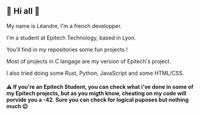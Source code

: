 ## 🎸 Hi all 🎸

My name is Léandre, I'm a french developper.

I'm a student at Epitech Technology, based in Lyon.

You'll find in my repositories some fun projects !

Most of projects in C langage are my version of Epitech's project.

I also tried doing some Rust, Python, JavaScript and some HTML/CSS.


#### ⚠️ If you're an Epitech Student, you can check what i've done in some of my Epitech projects, but as you migth know, cheating on my code will porvide you a  -42. Sure you can check for logical puposes but nothing much 😉



<!--
**Richonn/Richonn** is a ✨ _special_ ✨ repository because its `README.md` (this file) appears on your GitHub profile.

Here are some ideas to get you started:

- 🔭 I’m currently working on ...
- 🌱 I’m currently learning ...
- 👯 I’m looking to collaborate on ...
- 🤔 I’m looking for help with ...
- 💬 Ask me about ...
- 📫 How to reach me: ...
- 😄 Pronouns: ...
- ⚡ Fun fact: ...
-->
